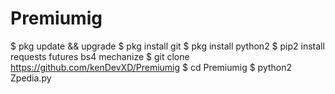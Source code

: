 # Premiumig

$ pkg update && upgrade
$ pkg install git
$ pkg install python2
$ pip2 install requests futures bs4 mechanize
$ git clone https://github.com/kenDevXD/Premiumig
$ cd Premiumig
$ python2 Zpedia.py
